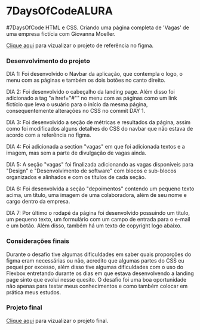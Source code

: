# 7DaysOfCodeALURA
#7DaysOfCode HTML e CSS. Criando uma página completa de 'Vagas' de uma empresa fictícia com Giovanna Moeller. 

[Clique aqui](https://www.figma.com/file/mm3MLozvUDGhDRTxSLlGL5/7daysOfCode-HTML-CSS?node-id=0%3A1&mode=dev) para vizualizar o projeto de referência no figma.

### Desenvolvimento do projeto

DIA 1: Foi desenvolvido o Navbar da aplicação, que contempla o logo, o menu com as páginas e também os dois botões no canto direito.

DIA 2: Foi desenvolvido o cabeçalho da landing page. Além disso foi adicionado a tag "a href="#"" no menu com as páginas como um link fictício que leva o usuário para o início da mesma página, consequentemente alterações no CSS no commit DAY 1. 

DIA 3: Foi desenvolvido a seção de métricas e resultados da página, assim como foi modificados alguns detalhes do CSS do navbar que não estava de acordo com a referência no figma.

DIA 4: Foi adicionada a section "vagas" em que foi adicionada textos e a imagem, mas sem a parte de divulgação de vagas ainda.

DIA 5: A seção "vagas" foi finalizada adicionando as vagas disponíveis para "Design" e "Desenvolvimento de software" com blocos e sub-blocos organizados e alinhados e com os títulos de cada seção. 

DIA 6: Foi desenvolvida a seção "depoimentos" contendo um pequeno texto acima, um título, uma imagem de uma colaboradora, além de seu nome e cargo dentro da empresa.

DIA 7: Por último o rodapé da página foi desenvolvido possuindo um título, um pequeno texto, um formulário com um campo de entrada para o e-mail e um botão. Além disso, também há um texto de copyright logo abaixo.

### Considerações finais

Durante o desafio tive algumas dificuldades em saber quais proporções do figma eram necessárias ou não, acredito que algumas partes do CSS eu pequei por excesso, além disso tive algumas dificuldades com o uso do Flexbox entretando durante os dias em que estava desenvolvendo a landing page sinto que evolui nesse quesito.
O desafio foi uma boa oportunidade não apenas para testar meus conhecimentos e como também colocar em prática meus estudos.

### Projeto final

[Clique aqui](https://karengomes.github.io/7DaysOfCodeALURA/) para vizualizar o projeto final. 
